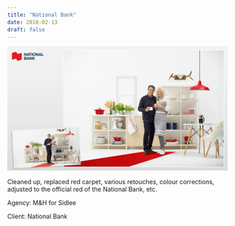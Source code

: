 ```yaml
---
title: "National Bank"
date: 2018-02-13
draft: false
---
```


![image1](advertising_image_editing-NB.jpg)

Cleaned up, replaced red carpet, various retouches, colour corrections, adjusted to the official red of the National Bank, etc.

Agency: M&H for Sidlee

Client: National Bank